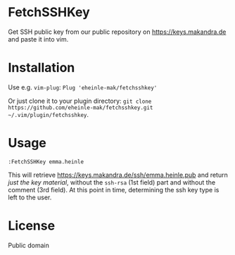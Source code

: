 # FetchSSHKey

Get SSH public key from our public repository on <https://keys.makandra.de> and
paste it into vim.

# Installation

Use e.g. `vim-plug`: `Plug 'eheinle-mak/fetchsshkey'`

Or just clone it to your plugin directory: `git clone https://github.com/eheinle-mak/fetchsshkey.git ~/.vim/plugin/fetchsshkey`.

# Usage

```vim
:FetchSSHKey emma.heinle
```

This will retrieve <https://keys.makandra.de/ssh/emma.heinle.pub> and return _just the key material_, without the `ssh-rsa` (1st field) part and without the comment (3rd field). At this point in time, determining the ssh key type is left to the user.

# License

Public domain
